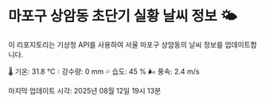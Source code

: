 
# 마포구 상암동 초단기 실황 날씨 정보 🌤️

이 리포지토리는 기상청 API를 사용하여 서울 마포구 상암동의 날씨 정보를 업데이트합니다. 

🌡️ 기온: 31.8 ℃
💧 강수량: 0 mm
💦 습도: 45 %
🌬️ 풍속: 2.4 m/s

마지막 업데이트 시각: 2025년 08월 12일 19시 13분    
